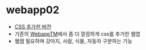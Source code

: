 # webapp02
- [CSS 추가한 버전](https://jysung1122.github.io/webapp02/)
- 기존의 [WebappTM](https://github.com/jysung1122/webappTM)에서 좀 더 깔끔하게 css를 추가한 웹앱
- 웹캠 필요하며 강아지, 사람, 식물, 자동차 구분하는 기능

